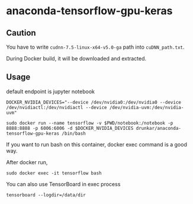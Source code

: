 # anaconda-tensorflow-gpu-keras

## Caution

You have to write ``cudnn-7.5-linux-x64-v5.0-ga`` path into ``cuDNN_path.txt``.

During Docker build, it will be downloaded and extracted.

## Usage

default endpoint is jupyter notebook

```
DOCKER_NVIDIA_DEVICES="--device /dev/nvidia0:/dev/nvidia0 --device /dev/nvidiactl:/dev/nvidiactl --device /dev/nvidia-uvm:/dev/nvidia-uvm"

sudo docker run --name tensorflow -v $PWD/notebook:/notebook -p 8888:8888 -p 6006:6006 -d $DOCKER_NVIDIA_DEVICES drunkar/anaconda-tensorflow-gpu-keras /bin/bash
```

If you want to run bash on this container, docker exec command is a good way.

After docker run, 

```
sudo docker exec -it tensorflow bash
```

You can also use TensorBoard in exec process

```
tensorboard --logdir=/data/dir
```
